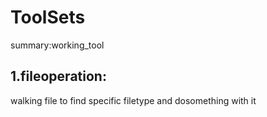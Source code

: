 # ToolSets
summary:working_tool  
  
## 1.fileoperation:  
walking file to find specific filetype and dosomething with it
